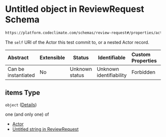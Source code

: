 # Untitled object in ReviewRequest Schema

```txt
https://platform.codeclimate.com/schemas/review-request#/properties/actors/items
```

The `self` URI of the Actor this test commit to, or a nested Actor record.


| Abstract            | Extensible | Status         | Identifiable            | Custom Properties | Additional Properties | Access Restrictions | Defined In                                                                                    |
| :------------------ | ---------- | -------------- | ----------------------- | :---------------- | --------------------- | ------------------- | --------------------------------------------------------------------------------------------- |
| Can be instantiated | No         | Unknown status | Unknown identifiability | Forbidden         | Allowed               | none                | [ReviewRequest.schema.json\*](../../schemas/ReviewRequest.schema.json "open original schema") |

## items Type

`object` ([Details](reviewrequest-properties-actors-items.md))

one (and only one) of

-   [Actor](codeissue-properties-statusupdatedby-oneof-actor.md "check type definition")
-   [Untitled string in ReviewRequest](reviewrequest-properties-actors-items-oneof-1.md "check type definition")
